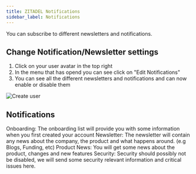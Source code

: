 ```yaml
---
title: ZITADEL Notifications
sidebar_label: Notifications
---
```


You can subscribe to different newsletters and notifications.

## Change Notification/Newsletter settings

1. Click on your user avatar in the top right
2. In the menu that has opend you can see click on "Edit Notifications"
3. You can see all the different newsletters and notifications and can now enable or disable them


![Create user](/img/manuals/portal/customer_portal_notifications.png)

## Notifications

Onboarding: The onboarding list will provide you with some information when you first created your account
Newsletter: The newsletter will contain any news about the company, the product and what happens around. (e.g Blogs, Funding, etc)
Product News: You will get some news about the product, changes and new features
Security: Security should possibly not be disabled, we will send some security relevant information and critical issues here.